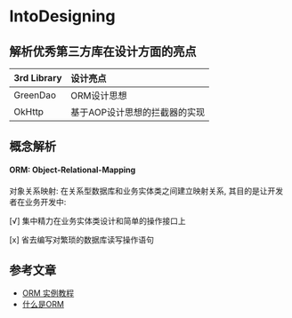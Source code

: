 # IntoDesigning

## 解析优秀第三方库在设计方面的亮点

|  3rd Library   | 设计亮点  |
|  :-  | :----  |
| GreenDao  | ORM设计思想 |
| OkHttp  | 基于AOP设计思想的拦截器的实现 |


## 概念解析

#### ORM: Object-Relational-Mapping

对象关系映射: 在关系型数据库和业务实体类之间建立映射关系, 其目的是让开发者在业务开发中:

[√] 集中精力在业务实体类设计和简单的操作接口上

[x] 省去编写对繁琐的数据库读写操作语句



## 参考文章
- [ORM 实例教程](http://www.ruanyifeng.com/blog/2019/02/orm-tutorial.html)
- [什么是ORM](https://www.jianshu.com/p/ec971e77dd3c)

